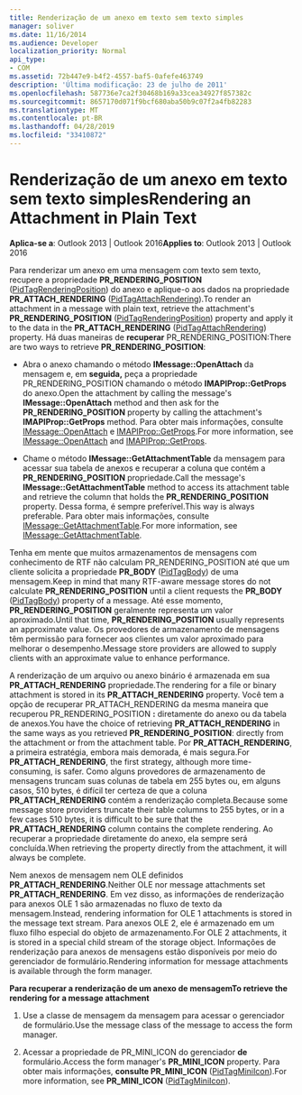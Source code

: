 ```yaml
---
title: Renderização de um anexo em texto sem texto simples
manager: soliver
ms.date: 11/16/2014
ms.audience: Developer
localization_priority: Normal
api_type:
- COM
ms.assetid: 72b447e9-b4f2-4557-baf5-0afefe463749
description: 'Última modificação: 23 de julho de 2011'
ms.openlocfilehash: 587736e7ca2f30468b169a33cea34927f857382c
ms.sourcegitcommit: 8657170d071f9bcf680aba50b9c07f2a4fb82283
ms.translationtype: MT
ms.contentlocale: pt-BR
ms.lasthandoff: 04/28/2019
ms.locfileid: "33410872"
---
```

# <a name="rendering-an-attachment-in-plain-text"></a><span data-ttu-id="0581f-103">Renderização de um anexo em texto sem texto simples</span><span class="sxs-lookup"><span data-stu-id="0581f-103">Rendering an Attachment in Plain Text</span></span>

  
  
<span data-ttu-id="0581f-104">**Aplica-se a**: Outlook 2013 | Outlook 2016</span><span class="sxs-lookup"><span data-stu-id="0581f-104">**Applies to**: Outlook 2013 | Outlook 2016</span></span> 
  
<span data-ttu-id="0581f-105">Para renderizar um anexo em uma mensagem com texto sem texto, recupere a propriedade **PR_RENDERING_POSITION** ([PidTagRenderingPosition](pidtagrenderingposition-canonical-property.md)) do anexo e aplique-o aos dados na propriedade **PR_ATTACH_RENDERING** ([PidTagAttachRendering](pidtagattachrendering-canonical-property.md)).</span><span class="sxs-lookup"><span data-stu-id="0581f-105">To render an attachment in a message with plain text, retrieve the attachment's **PR_RENDERING_POSITION** ([PidTagRenderingPosition](pidtagrenderingposition-canonical-property.md)) property and apply it to the data in the **PR_ATTACH_RENDERING** ([PidTagAttachRendering](pidtagattachrendering-canonical-property.md)) property.</span></span> <span data-ttu-id="0581f-106">Há duas maneiras de **recuperar** PR_RENDERING_POSITION:</span><span class="sxs-lookup"><span data-stu-id="0581f-106">There are two ways to retrieve **PR_RENDERING_POSITION**:</span></span>
  
- <span data-ttu-id="0581f-107">Abra o anexo chamando o método **IMessage::OpenAttach** da mensagem e, em **seguida,** peça a propriedade PR_RENDERING_POSITION chamando o método **IMAPIProp::GetProps** do anexo.</span><span class="sxs-lookup"><span data-stu-id="0581f-107">Open the attachment by calling the message's **IMessage::OpenAttach** method and then ask for the **PR_RENDERING_POSITION** property by calling the attachment's **IMAPIProp::GetProps** method.</span></span> <span data-ttu-id="0581f-108">Para obter mais informações, consulte [IMessage::OpenAttach](imessage-openattach.md) e [IMAPIProp::GetProps](imapiprop-getprops.md).</span><span class="sxs-lookup"><span data-stu-id="0581f-108">For more information, see [IMessage::OpenAttach](imessage-openattach.md) and [IMAPIProp::GetProps](imapiprop-getprops.md).</span></span>
    
- <span data-ttu-id="0581f-109">Chame o método **IMessage::GetAttachmentTable** da mensagem para acessar sua tabela de anexos e recuperar a coluna que contém a **PR_RENDERING_POSITION** propriedade.</span><span class="sxs-lookup"><span data-stu-id="0581f-109">Call the message's **IMessage::GetAttachmentTable** method to access its attachment table and retrieve the column that holds the **PR_RENDERING_POSITION** property.</span></span> <span data-ttu-id="0581f-110">Dessa forma, é sempre preferível.</span><span class="sxs-lookup"><span data-stu-id="0581f-110">This way is always preferable.</span></span> <span data-ttu-id="0581f-111">Para obter mais informações, consulte [IMessage::GetAttachmentTable](imessage-getattachmenttable.md).</span><span class="sxs-lookup"><span data-stu-id="0581f-111">For more information, see [IMessage::GetAttachmentTable](imessage-getattachmenttable.md).</span></span>
    
<span data-ttu-id="0581f-112">Tenha em mente que muitos armazenamentos de  mensagens com conhecimento de RTF não calculam PR_RENDERING_POSITION até que um cliente solicita a propriedade **PR_BODY** ([PidTagBody](pidtagbody-canonical-property.md)) de uma mensagem.</span><span class="sxs-lookup"><span data-stu-id="0581f-112">Keep in mind that many RTF-aware message stores do not calculate **PR_RENDERING_POSITION** until a client requests the **PR_BODY** ([PidTagBody](pidtagbody-canonical-property.md)) property of a message.</span></span> <span data-ttu-id="0581f-113">Até esse momento, **PR_RENDERING_POSITION** geralmente representa um valor aproximado.</span><span class="sxs-lookup"><span data-stu-id="0581f-113">Until that time, **PR_RENDERING_POSITION** usually represents an approximate value.</span></span> <span data-ttu-id="0581f-114">Os provedores de armazenamento de mensagens têm permissão para fornecer aos clientes um valor aproximado para melhorar o desempenho.</span><span class="sxs-lookup"><span data-stu-id="0581f-114">Message store providers are allowed to supply clients with an approximate value to enhance performance.</span></span> 
  
<span data-ttu-id="0581f-115">A renderização de um arquivo ou anexo binário é armazenada em sua **PR_ATTACH_RENDERING** propriedade.</span><span class="sxs-lookup"><span data-stu-id="0581f-115">The rendering for a file or binary attachment is stored in its **PR_ATTACH_RENDERING** property.</span></span> <span data-ttu-id="0581f-116">Você tem a opção de  recuperar PR_ATTACH_RENDERING da mesma maneira que recuperou PR_RENDERING_POSITION **:** diretamente do anexo ou da tabela de anexos.</span><span class="sxs-lookup"><span data-stu-id="0581f-116">You have the choice of retrieving **PR_ATTACH_RENDERING** in the same ways as you retrieved **PR_RENDERING_POSITION**: directly from the attachment or from the attachment table.</span></span> <span data-ttu-id="0581f-117">Por **PR_ATTACH_RENDERING**, a primeira estratégia, embora mais demorada, é mais segura.</span><span class="sxs-lookup"><span data-stu-id="0581f-117">For **PR_ATTACH_RENDERING**, the first strategy, although more time-consuming, is safer.</span></span> <span data-ttu-id="0581f-118">Como alguns provedores de armazenamento de mensagens truncam suas colunas de tabela em 255 bytes ou, em alguns casos, 510 bytes, é difícil ter certeza de que a coluna **PR_ATTACH_RENDERING** contém a renderização completa.</span><span class="sxs-lookup"><span data-stu-id="0581f-118">Because some message store providers truncate their table columns to 255 bytes, or in a few cases 510 bytes, it is difficult to be sure that the **PR_ATTACH_RENDERING** column contains the complete rendering.</span></span> <span data-ttu-id="0581f-119">Ao recuperar a propriedade diretamente do anexo, ela sempre será concluída.</span><span class="sxs-lookup"><span data-stu-id="0581f-119">When retrieving the property directly from the attachment, it will always be complete.</span></span> 
  
<span data-ttu-id="0581f-120">Nem anexos de mensagem nem OLE definidos **PR_ATTACH_RENDERING**.</span><span class="sxs-lookup"><span data-stu-id="0581f-120">Neither OLE nor message attachments set **PR_ATTACH_RENDERING**.</span></span> <span data-ttu-id="0581f-121">Em vez disso, as informações de renderização para anexos OLE 1 são armazenadas no fluxo de texto da mensagem.</span><span class="sxs-lookup"><span data-stu-id="0581f-121">Instead, rendering information for OLE 1 attachments is stored in the message text stream.</span></span> <span data-ttu-id="0581f-122">Para anexos OLE 2, ele é armazenado em um fluxo filho especial do objeto de armazenamento.</span><span class="sxs-lookup"><span data-stu-id="0581f-122">For OLE 2 attachments, it is stored in a special child stream of the storage object.</span></span> <span data-ttu-id="0581f-123">Informações de renderização para anexos de mensagens estão disponíveis por meio do gerenciador de formulário.</span><span class="sxs-lookup"><span data-stu-id="0581f-123">Rendering information for message attachments is available through the form manager.</span></span> 
  
 <span data-ttu-id="0581f-124">**Para recuperar a renderização de um anexo de mensagem**</span><span class="sxs-lookup"><span data-stu-id="0581f-124">**To retrieve the rendering for a message attachment**</span></span>
  
1. <span data-ttu-id="0581f-125">Use a classe de mensagem da mensagem para acessar o gerenciador de formulário.</span><span class="sxs-lookup"><span data-stu-id="0581f-125">Use the message class of the message to access the form manager.</span></span>
    
2. <span data-ttu-id="0581f-126">Acessar a propriedade de PR_MINI_ICON do gerenciador **de** formulário.</span><span class="sxs-lookup"><span data-stu-id="0581f-126">Access the form manager's **PR_MINI_ICON** property.</span></span> <span data-ttu-id="0581f-127">Para obter mais informações, **consulte PR_MINI_ICON** ([PidTagMiniIcon](pidtagminiicon-canonical-property.md)).</span><span class="sxs-lookup"><span data-stu-id="0581f-127">For more information, see **PR_MINI_ICON** ([PidTagMiniIcon](pidtagminiicon-canonical-property.md)).</span></span>
    

